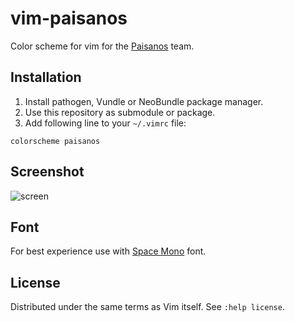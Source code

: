 # vim-paisanos

Color scheme for vim for the [Paisanos](https://www.paisanoscreando.com) team.

## Installation

1. Install pathogen, Vundle or NeoBundle package manager.
2. Use this repository as submodule or package.
3. Add following line to your `~/.vimrc` file:

```vim
colorscheme paisanos
```

## Screenshot

![screen](https://i.imgur.com/czdlq61.png)

## Font

For best experience use with [Space
Mono](https://fonts.google.com/specimen/Space+Mono) font.

## License

Distributed under the same terms as Vim itself. See `:help license`.
